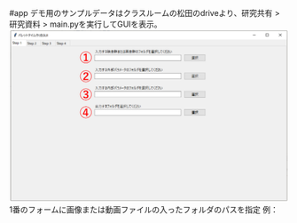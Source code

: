 #app
デモ用のサンプルデータはクラスルームの松田のdriveより、研究共有 > 研究資料 > 
main.pyを実行してGUIを表示。
![tab1.png](images/tab1.png)
1番のフォームに画像または動画ファイルの入ったフォルダのパスを指定
例：
